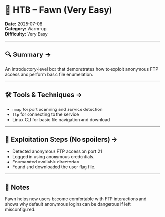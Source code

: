 # 🦌 HTB – Fawn (Very Easy)

**Date:** 2025-07-08  
**Category:** Warm-up  
**Difficulty:** Very Easy  

---

## 🔍 Summary ->
An introductory-level box that demonstrates how to exploit anonymous FTP access and perform basic file enumeration.

---

## 🛠 Tools & Techniques ->
- `nmap` for port scanning and service detection
- `ftp` for connecting to the service
- Linux CLI for basic file navigation and download

---

## 🧠 Exploitation Steps (No spoilers) ->
- Detected anonymous FTP access on port 21
- Logged in using anonymous credentials.
- Enumerated available directories.
- Found and downloaded the user flag file.

---

## 💭 Notes
Fawn helps new users become comfortable with FTP interactions and shows why default anonymous logins can be dangerous if left misconfigured.
